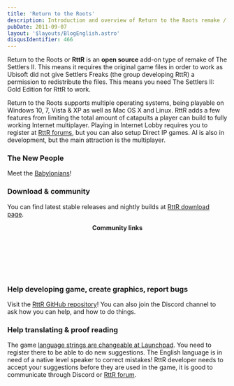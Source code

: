 ```yaml
---
title: 'Return to the Roots'
description: Introduction and overview of Return to the Roots remake / add-on to expand The Settlers 2 Gold Edition with online multiplayer capabilities.
pubDate: 2011-09-07
layout: '$layouts/BlogEnglish.astro'
disqusIdentifier: 466
---
```


Return to the Roots or **RttR** is an **open source** add-on type of remake of The Settlers II. This means it requires the original game files in order to work as Ubisoft did not give Settlers Freaks (the group developing RttR) a permission to redistribute the files. This means you need The Settlers II: Gold Edition for RttR to work.

Return to the Roots supports multiple operating systems, being playable on Windows 10, 7, Vista & XP as well as Mac OS X and Linux. RttR adds a few features from limiting the total amount of catapults a player can build to fully working Internet multiplayer. Playing in Internet Lobby requires you to register at [RttR forums](https://www.rttr.info/), but you can also setup Direct IP games. AI is also in development, but the main attraction is the multiplayer.

### The New People

Meet the [Babylonians](/return-to-the-roots/the-new-people)!

### Download & community

You can find latest stable releases and nightly builds at [RttR download page](https://www.rttr.info/index.php?com=dynamic&mod=2).

<nav class="local">
	<strong>Community links</strong><br />
	<a href="https://discord.gg/kyTQsSx">
		<img alt="" src="/assets/icons/Discord-Logo-Icon.svg#icon" loading="lazy" onload="this.nextElementSibling.querySelector('use').setAttribute('href', this.src);this.remove()" onerror="this.onload()" />
		<svg width="4rem" height="4rem">
			<title>Return to the Roots Discord</title>
			<use></use>
		</svg>
	</a>
	<a href="https://www.facebook.com/s25rttr">
		<img alt="" src="/assets/icons/Facebook-Logo-Icon.svg#icon" loading="lazy" onload="this.nextElementSibling.querySelector('use').setAttribute('href', this.src);this.remove()" onerror="this.onload()" />
		<svg width="4rem" height="4rem">
			<title>Return to the Roots Facebook</title>
			<use></use>
		</svg>
	</a>
	<a href="https://www.youtube.com/user/returntotheroots">
		<img alt="" src="/assets/icons/YouTube-Logo-Icon.svg#icon" loading="lazy" onload="this.nextElementSibling.querySelector('use').setAttribute('href', this.src);this.remove()" onerror="this.onload()" />
		<svg width="4rem" height="4rem">
			<title>Return to the Roots YouTube</title>
			<use></use>
		</svg>
	</a>
</nav>
<style>
	nav.local { text-align: center; }
	nav.local > a {
		display: inline-block;
	}
	nav.local > a:hover svg {
		--icon-color: unset;
		--icon-dark-color: unset;
		--icon-light-color: unset;
	}
	nav.local img[src$="#icon"] {
		position: absolute;
		visibility: hidden;
		width: 4rem;
		height: 4rem;
	}
	nav.local svg {
		--icon-light-color: rgba(255, 255, 255, 0.75);
		--icon-dark-color: rgba(0, 0, 0, 0.375);
		--icon-color: currentColor;
		margin: 1rem;
	}
</style>

### Help developing game, create graphics, report bugs

Visit the [RttR GitHub repository](https://github.com/Return-To-The-Roots)! You can also join the Discord channel to ask how you can help, and how to do things.

### Help translating & proof reading

The game [language strings are changeable at Launchpad](https://translations.launchpad.net/s25rttr). You need to register there to be able to do new suggestions. The English language is in need of a native level speaker to correct mistakes! RttR developer needs to accept your suggestions before they are used in the game, it is good to communicate through Discord or [RttR forum](https://www.rttr.info/index.php?com=forum).
